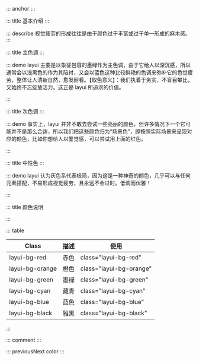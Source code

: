 ::: anchor
:::

::: title 基本介绍
:::

::: describe 视觉疲劳的形成往往是由于颜色过于丰富或过于单一形成的麻木感。
:::

::: title 主色调
:::

::: demo layui 主要是以象征包容的墨绿作为主色调，由于它给人以深沉感，所以通常会以浅黑色的作为其陪衬，又会以蓝色这种比较鲜艳的色调来弥补它的色觉疲劳，整体让人清新自然，愈发耐看。【取色意义】：我们执着于务实，不盲目攀比，又始终不忘绽放活力。这正是 layui 所追求的价值。

<template>
    <ul class="layui-row layui-col-space15">
        <li class="layui-col-sm6">
            <div style="background-color: #009688;padding:10px;color:whitesmoke;padding:30px;border-radius:2px;">
                <p>#009688</p><p>
                </p><p tips="">主色调之一</p>
            </div>
        </li>
        <li class="layui-col-sm6">
            <div style="background-color: #5FB878;padding:10px;color:whitesmoke;padding:30px;border-radius:2px;">
                <p>#5FB878</p><p>
                </p><p tips="">一般用于选中状态</p>
            </div>
        </li>
        <li class="layui-col-sm6">
            <div style="background-color: #393D49;padding:10px;color:whitesmoke;padding:30px;border-radius:2px;">
                <p>#393D49</p><p>
                </p><p tips="">通常用于导航</p>
            </div>
        </li>
        <li class="layui-col-sm6">
            <div style="background-color: #1E9FFF;padding:10px;color:whitesmoke;padding:30px;border-radius:2px;">
                <p>#1E9FFF</p><p>
                </p><p tips="">经典蓝</p>
            </div>
        </li>
    </ul>
</template>

<script>
import { ref } from 'vue'

export default {
  setup() {

    return {
    }
  }
}
</script>

:::

::: title 次色调
:::

::: demo 事实上，layui 并非不敢去尝试一些亮丽的颜色，但许多情况下一个它可能并不是那么合适，所以我们把这些颜色归为“场景色”，即按照实际场景来呈现对应的颜色，比如你想给人以警觉感，可以尝试用上面的红色。

<template>
<ul class="layui-row layui-col-space15">
      <li class="layui-col-sm6">
        <div style="background-color: #FFB800;padding:10px;color:whitesmoke;padding:30px;border-radius:2px;">
          <p>#FFB800</p><p>
          </p><p tips="">暖色系</p>
        </div>
      </li>
      <li class="layui-col-sm6">
        <div style="background-color: #FF5722;padding:10px;color:whitesmoke;padding:30px;border-radius:2px;">
          <p>#FF5722</p><p>
          </p><p tips="">比较引人注意的颜色</p>
        </div>
      </li>
      <li class="layui-col-sm6">
        <div style="background-color: #01AAED;padding:10px;color:whitesmoke;padding:30px;border-radius:2px;">
          <p>#01AAED</p><p>
          </p><p tips="">文本链接着色</p>
        </div>
      </li>
      <li class="layui-col-sm6">
        <div style="background-color: #2F4056;padding:10px;color:whitesmoke;padding:30px;border-radius:2px;">
          <p>#2F4056</p><p>
          </p><p tips="">侧边色</p>
        </div>
      </li>
    </ul>
</template>

<script>
import { ref } from 'vue'

export default {
  setup() {

    return {
    }
  }
}
</script>

:::

::: title 中性色
:::

::: demo layui 认为灰色系代表极简，因为这是一种神奇的颜色，几乎可以与任何元素搭配，不易形成视觉疲劳，且永远不会过时。低调而优雅！

<template>
<ul class="layui-row site-doc-color site-doc-necolor">
      <li class="layui-col-md12">
        <div style="background-color: @global-neutral-color-1;">
          <p>#FAFAFA</p><p>
        </p></div>
      </li>
      <li class="layui-col-md12">
        <div style="background-color: #f6f6f6;"><p>#F6F6F6</p><p></p></div>
      </li>
      <li class="layui-col-md4">
        <div style="background-color: #eeeeee;"><p>#eeeeee</p><p></p></div>
      </li>
      <li class="layui-col-md4">
        <div style="background-color: #e2e2e2;"><p>#e2e2e2</p><p></p></div>
      </li>
      <li class="layui-col-md4">
        <div style="background-color: #dddddd;"><p>#dddddd</p><p></p></div>
      </li>
      <li class="layui-col-md4">
        <div style="background-color: #d2d2d2;"><p>#d2d2d2</p><p></p></div>
      </li>
      <li class="layui-col-md4">
        <div style="background-color: #cccccc;"><p>#cccccc</p><p></p></div>
      </li>
      <li class="layui-col-md4">
        <div style="background-color: #c2c2c2;"><p>#c2c2c2</p><p></p></div>
      </li>
    </ul>
</template>

<script>
import { ref } from 'vue'

export default {
  setup() {

    return {
    }
  }
}
</script>

:::

::: title 颜色说明

:::

::: table

| Class           | 描述 | 使用                    |
| --------------- | ---- | ----------------------- |
| layui-bg-red    | 赤色 | class="layui-bg-red"    |
| layui-bg-orange | 橙色 | class="layui-bg-orange" |
| layui-bg-green  | 墨绿 | class="layui-bg-green"  |
| layui-bg-cyan   | 藏青 | class="layui-bg-cyan"   |
| layui-bg-blue   | 蓝色 | class="layui-bg-blue"   |
| layui-bg-black  | 雅黑 | class="layui-bg-black"  |

:::

::: comment
:::

::: previousNext color
:::
